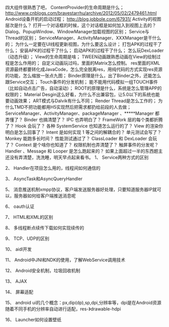 四大组件很熟悉了吧，
ContentProvider的生命周期是什么；
http://www.cnblogs.com/bravestarrhu/archive/2012/05/02/2479461.html
Android设备开机的启动过程；
http://blog.jobbole.com/67931/
Activity的视图层次是什么？
打开一个对话框的时候，这个对话框是如何加入到视图上去的？
Dialog、PopupWindow、WindowManager加载视图的区别；
Service与Thread的区别；
ServiceManager、ActivityManager、XXXManager是干什么的；
为什么一定要在UI线程更新视图，为什么要这么设计；
打包APK的过程干了什么；
安装APK的过程干了什么；
启动APK的过程干了什么；
怎么玩DexLoader（动态升级）；
View的生命周期是啥；
TWEEN动画跟熟悉动画在View的绘制过程是怎么作用的；
自定义动画玩过吗，里面的Matrix怎么控制。
res里面的XML资源最终都要转化成JavaCode，怎么完全脱离res，用纯代码的方式实现res资源的功能，怎么缩放一张点九图；
Binder原理是什么，出了Binder之外，还能怎么跟Service交互；
Touch事件的分发机制；
能不能用代码模拟一组TOUCH事件（比如自动点击广告，自动滚动）；
ROOT的原理是什么，系统是怎么管理APP的权限的；
Material Desgin这么好看，为什么不出兼容包，让5.0以下的系统也能要动画效果；
ART模式与Dalvik有什么不同；
Render Thread是怎么工作的；
为什么TMD不把功能都用H5实现然后把需求都扔给前段的人去做；
ServiceManager、ActivityManager、packageManager 、*****Manager 都弄懂了？
Binder 也搞清楚了？
IPC 也弄明白了？
FrameWork 层的每个类都折腾了？
Hook 会玩了？
各种 SystemService 也知道怎么运行的了？
View 的渲染你明白是怎么回事了？
Intent 是如何实现 1 等之间的解耦合的？
单元测试会写了？
Monkey 能跑多长时间？
性能测试通过了？
ClassLoader 和 DexLoader 会玩了？
Context 是个啥你也知道了？
权限机制也弄清楚了？
触屏事件的分发呢？
Handler 、Message 和 Looper 是怎么跑起来的？
如果上面超过一半的东西题主还没有弄清楚，洗洗睡，明天早点起来看书。
1、 Service两种方式的区别

2、 Handler在项目怎么用的，线程间如何通信的

3、 AsyncTask和AsyncQueryHandler

5、 消息推送机制xmpp协议，客户端发送服务器好处理，只要知道服务器IP就可以，服务器如何给客户端推送消息呢

6、 oauth认证

7、 HTML和XML的区别

8、 多线程断点续传下载如何实现续传的

9、 TCP、UDP的区别

10、 aidl开发

11、 Android中JNI和NDK的使用，了解WebService调用技术

12、 Android安全机制，垃圾回收机制

13、 AJAX

14、 屏幕适配

15、 android ui的几个概念：px,dip(dp),sp,dpi,分辨率等，dpi是在Android资源随着不同手机的分辨率自动进行适配，res-》drawable-hdpi

16、 Launcher如何设置壁纸
